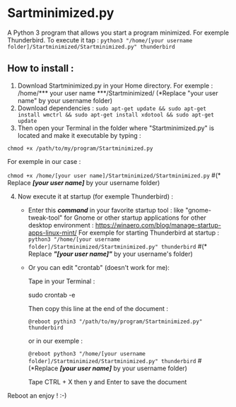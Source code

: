# Sartminimized.py
A Python 3 program that allows you start a program minimized. For exemple Thunderbird.
To execute it tap :
`python3 "/home/[your username folder]/Startminimized/Startminimized.py" thunderbird`
## How to install :
1. Download Startminimized.py in your Home directory. For exemple : /home/*** your user name ***/Startminimized/ (*Replace "your user name" by your username folder)
2. Download dependencies :
`sudo apt-get update && sudo apt-get install wmctrl && sudo apt-get install xdotool && sudo apt-get update`
3. Then open your Terminal in the folder where "Startminimized.py" is located and make it executable by typing :

`chmod +x /path/to/my/program/Startminimized.py`

For exemple in our case :

`chmod +x /home/[your user name]/Startminimized/Startminimized.py` #(* Replace ***[your user name]*** by your username folder)

4. Now execute it at startup (for exemple Thunderbird) :

    - Enter this ***command*** in your favorite startup tool : like "gnome-tweak-tool" for Gnome or other startup applications for other desktop environment : https://winaero.com/blog/manage-startup-apps-linux-mint/
       For exemple for starting Thunderbird at startup :
       `python3 "/home/[your username folder]/Startminimized/Startminimized.py" thunderbird` #(* Replace ***"[your user name]"*** by your username's folder)

    - Or you can edit "crontab" (doesn't work for me):

        Tape in your Terminal :

        sudo crontab -e

        Then copy this line at the end of the document :

        `@reboot pythin3 "/path/to/my/program/Startminimized.py" thunderbird`

        or in our exemple :

        `@reboot python3 "/home/[your username folder]/Startminimized/Startminimized.py" thunderbird` #(*Replace ***[your user name]*** by your username folder)

        Tape CTRL + X then y and Enter to save the document

Reboot an enjoy ! :-)

